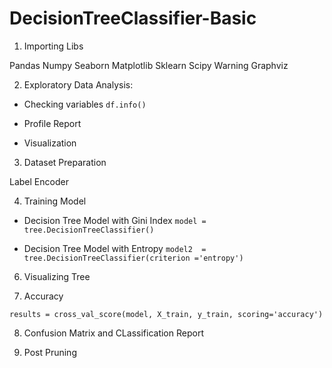 # DecisionTreeClassifier-Basic

1. Importing Libs

Pandas	Numpy	Seaborn
Matplotlib	Sklearn	Scipy
Warning	Graphviz

2. Exploratory Data Analysis:

-	Checking variables
   `df.info()`
-	Profile Report

-	Visualization

3. Dataset Preparation

Label Encoder

4. Training Model

-	Decision Tree Model with Gini Index
`model = tree.DecisionTreeClassifier()`

-	Decision Tree Model with Entropy
`model2  = tree.DecisionTreeClassifier(criterion ='entropy')`

6. Visualizing Tree

7. Accuracy

`results = cross_val_score(model, X_train, y_train, scoring='accuracy')`

8. Confusion Matrix and CLassification Report 

9. Post Pruning

